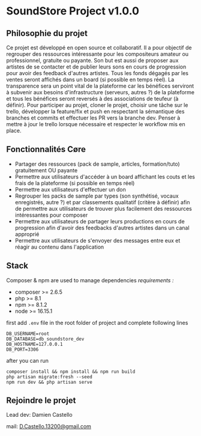 # SoundStore Project v1.0.0

## Philosophie du projet
Ce projet est développé en open source et collaboratif.
Il a pour objectif de regrouper des ressources intéressante pour les compositeurs amateur ou professionnel, gratuite ou payante.
Son but est aussi de proposer aux artistes de se contacter et de publier leurs sons en cours de progression pour avoir des feedback d'autres artistes.
Tous les fonds dégagés par les ventes seront affichés dans un board (si possible en temps réel). La transparence sera un point vital de la plateforme car les bénéfices serviront à subvenir aux besoins d'infrastructure (serveurs, autres ?) de la plateforme et tous les bénéfices seront reversés à des associations de teufeur (à définir).
Pour participer au projet, cloner le projet, choisir une tâche sur le trello, développer la feature/fix et push en respectant la sémantique des branches et commits et effectuer les PR vers la branche dev.
Penser à mettre à jour le trello lorsque nécessaire et respecter le workflow mis en place.

## Fonctionnalités Cøre
- Partager des ressources (pack de sample, articles, formation/tuto) gratuitement  OU payante
- Permettre aux utilisateurs d'accéder à un board affichant les couts et les frais de la plateforme (si possible en temps réel)
- Permettre aux utilisateurs d'effectuer un don
- Regrouper les packs de sample par types (son synthétisé, vocaux enregistrés, autre ?) et par classements qualitatif (critère à définir) afin de permettre aux utilisateurs de trouver plus facilement des ressources intéressantes pour composer
- Permettre aux utilisateurs de partager leurs productions en cours de progression afin d'avoir des feedbacks d'autres artistes dans un canal approprié
- Permettre aux utilisateurs de s'envoyer des messages entre eux et réagir au contenu dans l'application

## Stack
Composer & npm are used to manage dependencies
*requirements :*
- composer >= 2.6.5
- php >= 8.1
- npm >= 8.1.2
- node >= 16.15.1

first add `.env` file in the root folder of project and complete following lines
```text
DB_USERNAME=root
DB_DATABASE=db_soundstore_dev
DB_HOSTNAME=127.0.0.1
DB_PORT=3306
```
after you can run
```shell
composer install && npm install && npm run build
php artisan migrate:fresh --seed
npm run dev && php artisan serve
```

## Rejoindre le projet
Lead dev: Damien Castello

mail: D.Castello.13200@gmail.com
